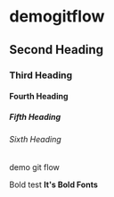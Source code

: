 # demogitflow

## Second Heading
### Third Heading
#### Fourth Heading
##### Fifth Heading
###### Sixth Heading
demo git flow

Bold test
**It's Bold Fonts**
